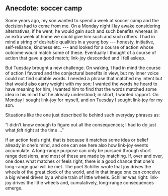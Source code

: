 ## Anecdote: soccer camp 

Some years ago, my son wanted to spend a week at soccer camp and the decision had to come from me. On a Monday night I lay awake considering alternatives; if he went, he would gain such and such benefits whereas in an extra week at home we could give him such and such others. I had in mind a string of desirable qualities in a young boy --- honesty, initiative, self-reliance, kindness etc. --- and looked for a course of action whose outcome would match some of these. Eventually I thought of a course of action that gave a good match; link-joy descended and I fell asleep. 

But Tuesday brought a new challenge. On waking, I had in mind the course of action I favored and the conjectural benefits in view, but my inner voice could not find suitable words. I needed a phrase that matched my intent but that would also carry weight with my son; I wanted the words he heard to have meaning for him, I wanted him to find that the words matched some idea in his mind that he already understood; in short, I wanted rapport. On Monday I sought link-joy for myself, and on Tuesday I sought link-joy for my son. 

Situations like the one just described lie behind such everyday phrases as: 

“I didn't know enough to figure out all the consequences; I had to do just what *felt* right at the time ..."

If an action feels right, that is because it matches some idea or belief already in one's mind, and one can see here also how link-joy events accumulate. A long-range purpose can only be pursued through short range decisions, and most of these are made by matching. If, over and over, one does what matches or feels right, there is a good chance that one's long-range goal will be met. The poet Schiller wrote that joy drives the wheels of the great clock of the world, and in that image one can conceive a big wheel driven by a whole train of little wheels. Schiller was right: link-joy drives the little wheels and, cumulatively, long-range consequences emerge. 

